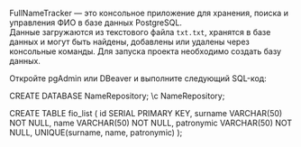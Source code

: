 FullNameTracker — это консольное приложение для хранения, поиска и управления ФИО в базе данных PostgreSQL.  
Данные загружаются из текстового файла `txt.txt`, хранятся в базе данных и могут быть найдены, добавлены или удалены через консольные команды.
Для запуска проекта необходимо создать базу данных.

Откройте pgAdmin или DBeaver и выполните следующий SQL-код:

CREATE DATABASE NameRepository;
\c NameRepository;

CREATE TABLE fio_list (
    id SERIAL PRIMARY KEY,
    surname VARCHAR(50) NOT NULL,
    name VARCHAR(50) NOT NULL,
    patronymic VARCHAR(50) NOT NULL,
    UNIQUE(surname, name, patronymic)
);
